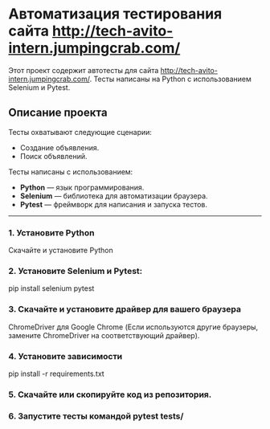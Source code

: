 # Автоматизация тестирования сайта http://tech-avito-intern.jumpingcrab.com/

Этот проект содержит автотесты для сайта http://tech-avito-intern.jumpingcrab.com/. Тесты написаны на Python с использованием Selenium и Pytest.

## Описание проекта

Тесты охватывают следующие сценарии:
- Создание объявления.
- Поиск объявлений.

Тесты написаны с использованием:
- **Python** — язык программирования.
- **Selenium** — библиотека для автоматизации браузера.
- **Pytest** — фреймворк для написания и запуска тестов.

---


### 1. Установите Python

Скачайте и установите Python

### 2. Установите Selenium и Pytest:

pip install selenium pytest

### 3. Скачайте и установите драйвер для вашего браузера

ChromeDriver для Google Chrome (Если используются другие браузеры, замените ChromeDriver на соответствующий драйвер).

### 4. Установите зависимости

pip install -r requirements.txt

### 5. Скачайте или скопируйте код из репозитория.

### 6. Запустите тесты командой pytest tests/
